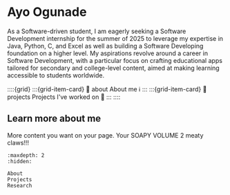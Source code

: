 # Ayo Ogunade
As a Software-driven student, I am eagerly seeking a Software Development internship for the summer of 2025 to leverage my expertise in Java, Python, C, and Excel as well as building a Software Developing foundation on a higher level. My aspirations revolve around a career in Software Development, with a particular focus on crafting educational apps tailored for secondary and college-level content, aimed at making learning accessible to students worldwide.
 
::::{grid}
:::{grid-item-card}
:link: about
About me ℹ️
:::
:::{grid-item-card}
:link: projects
Projects I've worked on 🔧
:::
::::

## Learn more about me
More content you want on your page. Your SOAPY VOLUME 2 meaty claws!!!



<!-- this line is a comment. use the following to make a menu when you add more pages by uncommenting them -->

```{toctree}
:maxdepth: 2
:hidden:

About
Projects
Research
```   



